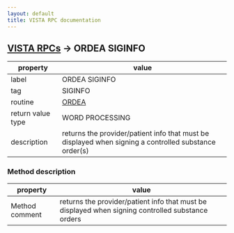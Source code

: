 ```yaml
---
layout: default
title: VISTA RPC documentation
---
```




## [VISTA RPCs](TableOfContent.md) &#8594; ORDEA SIGINFO 

 property | value 
--- | --- 
 label | ORDEA SIGINFO
 tag | SIGINFO
 routine | [ORDEA](http://code.osehra.org/dox/Routine_ORDEA_source.html)
 return value type | WORD PROCESSING
 description | returns the provider/patient info that must be displayed when signing a controlled substance order(s)


### Method description

 property | value 
--- | --- 
 Method comment | returns the provider/patient info that must be displayed when signing controlled substance orders